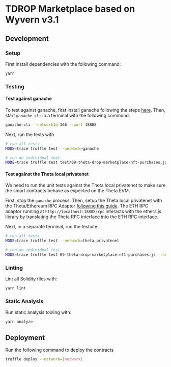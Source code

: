 # TDROP Marketplace based on Wyvern v3.1

## Development

### Setup

First install dependencies with the following command:

```bash
yarn
```

### Testing

#### Test against ganache

To test against ganache, first install ganache following the steps [here](https://www.trufflesuite.com/ganache). Then, start `ganache-cli` in a terminal with the following commond:

```bash
ganache-cli --networkId 366 --port 18888
```

Next, run the tests with

```bash
# run all tests
MODE=trace truffle test --network=ganache

# run an individual test
MODE=trace truffle test test/09-theta-drop-marketplace-nft-purchases.js --network=ganache --show-events
```

#### Test against the Theta local privatenet

We need to run the unit tests against the Theta local privatenet to make sure the smart contracts behave as expected on the Theta EVM. 

First, stop the `ganache` process. Then, setup the Theta local privatenet with the Theta/Ethereum RPC Adaptor [following this guide](https://docs.thetatoken.org/docs/setup-local-theta-ethereum-rpc-adaptor). The ETH RPC adaptor running at `http://localhost:18888/rpc` interacts with the ethers.js library by translating the Theta RPC interface into the ETH RPC interface.

Next, in a separate terminal, run the testuite:

```bash
# run all tests
MODE=trace truffle test --network=theta_privatenet

# run an individual test
MODE=trace truffle test 09-theta-drop-marketplace-nft-purchases.js --network=theta_privatenet
```

### Linting

Lint all Solidity files with:

```bash
yarn lint
```

### Static Analysis

Run static analysis tooling with:

```bash
yarn analyze
```

## Deployment

Run the following command to deploy the contracts

```bash
truffle deploy --network=[network]
```
